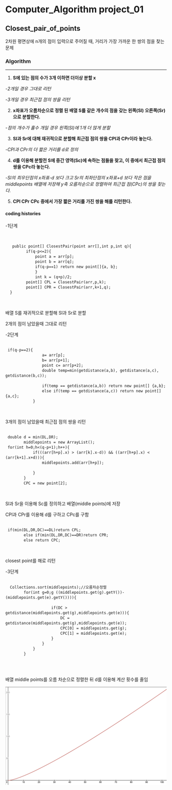 # Computer_Algorithm project_01
## Closest_pair_of_points
2차원 평면상에 n개의 점이 입력으로 주어질 때, 거리가 가장 가까운 한 쌍의 점을 찾는 문제
### Algorithm
___
 1. **S에 있는 점의 수가 3개 이하면 더이상 분할 x**
  
  
  -*2개일 경우 그대로 리턴*
  
  
  -*3개일 경우 최근접 점의 쌍을 리턴*
  
  
 2. **x좌표가 오름차순으로 정렬 된 배열 S를 같은 개수의 점을 갖는 왼쪽(Sl) 오른쪽(Sr)으로 분할한다.**
  
  
  -*점의 개수가 홀수 개일 경우 왼쪽(Sl)에 1개 더 많게 분할*
  
  
 3. **Sl과 Sr에 대해 재귀적으로 분할해 최근접 점의 쌍을 CPl과 CPr이라 놓는다.**
 
 
 -*CPl과 CPr의 더 짧은 거리를 d로 정의*
  
  
 4. **d를 이용해 분할전 S에 중간 영역(Sc)에 속하는 점들을 찾고, 이 중에서 최근접 점의 쌍을 CPc라 놓는다.**
  
  
  -*Sl의 최우단점의 x좌표-d 보다 크고 Sr의 최좌단점의 x좌표+d 보다 작은 점을 middlepoints 배열에 저장해 y축 오름차순으로 정렬하여 최근접 점(CPc)의 쌍을 찾는다.*
  
  
 5. **CPl CPr CPc 중에서 가장 짧은 거리를 가진 쌍을 해를 리턴한다.**
 
 
 #### coding histories
 -1단계
 
 
 <pre>
 <code>

   public point[] ClosestPair(point arr[],int p,int q){
         if(q-p<=2){
             point a = arr[p];
             point b = arr[q];
             if(q-p==1) return new point[]{a, b};
             }
             int k = (q+p)/2;
         point[] CPL = ClosestPair(arr,p,k);
         point[] CPR = ClosestPair(arr,k+1,q);
  }
  </code>
  </pre>
 
 배열 S를 재귀적으로 분할해 Sl과 Sr로 분할
 
 2개의 점이 남았을때 그대로 리턴
 
 -2단계
 
 <pre>
 <code>
 if(q-p==2){
                a= arr[p];
                b= arr[p+1];
                point c= arr[p+2];
                double temp=min(getdistance(a,b), getdistance(a,c), getdistance(b,c));

                if(temp == getdistance(a,b)) return new point[] {a,b};
                else if(temp == getdistance(a,c)) return new point[] {a,c};
            }
 </code>
 </pre>
 
 3개의 점이 남았을때 최근접 점의 쌍을 리턴
 
 <pre>
 <code>
 double d = min(DL,DR);
        middlepoints = new ArrayList<point>();
 for(int h=0;h<(q-p+1);h++){
            if(((arr[h+p].x) > (arr[k].x-d)) && ((arr[h+p].x) < (arr[k+1].x+d))){
                middlepoints.add(arr[h+p]);

            }
        }
        CPC = new point[2];
 </code>
 </pre>
 
 Sl과 Sr을 이용해 Sc를 정의하고 배열(middle points)에 저장
 
 
 CPl과 CPr를 이용해 d를 구하고 CPc를 구함
 
 <pre>
 <code>
 if(min(DL,DR,DC)==DL)return CPL;
        else if(min(DL,DR,DC)==DR)return CPR;
        else return CPC;
        
</code>
</pre>
 closest point를 해로 리턴
 
 
 -3단계
 
 <pre>
 <code>
  Collections.sort(middlepoints);//오름차순정렬
        for(int g=0;g<middlepoints.size();g++){
            for(int e=g+1;e<middlepoints.size();e++){
                if(d > ((middlepoints.get(g).getY())-(middlepoints.get(e).getY()))){

                    if(DC > getdistance(middlepoints.get(g),middlepoints.get(e))){
                        DC = getdistance(middlepoints.get(g),middlepoints.get(e));
                        CPC[0] = middlepoints.get(g);
                        CPC[1] = middlepoints.get(e);
                    }
                }
            }
        }
       
 </code>
 </pre>
 배열 middle points를 오름 차순으로 정렬한 뒤 d를 이용해 계산 횟수를 줄임
 
 
![연습](https://github.com/kssssm/FractionalKanpsack/blob/master/스크린샷%202021-04-14%20오후%205.28.08.png)

 
 
 
